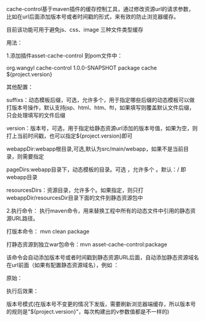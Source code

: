 cache-control基于maven插件的缓存控制工具，通过修改资源url的请求参数，比如在url后面添加版本号或者时间戳的形式，来有效的防止浏览器缓存。

目前该功能可用于避免js、css、image 三种文件类型缓存



用法：

1.添加插件asset-cache-control 到pom文件中：



<build>
    <plugins>
           <plugin>
                <groupId>org.wangyl</groupId>
                <artifactId>cache-control</artifactId>
                <version>1.0.0-SNAPSHOT</version>
                <executions>
                    <execution>
                        <phase>package</phase>
                        <goals>
                            <goal>cache</goal>
                        </goals>
                    </execution>
                </executions>
                <configuration>
                    <edition>${project.version}</edition>
                </configuration>
            </plugin>
    </plugins>
</build>

其他配置：


suffixs：动态模板后缀，可选，允许多个，用于指定哪些后缀的动态模板可以做打版本号操作，默认支持jsp、html、htm、ftl，如果填写则覆盖默认文件后缀，只会处理填写的文件后缀

version：版本号，可选，用于指定给静态资源url添加的版本号值，如果为空，则打上当前时间戳，也可以指定${project.version}即可

webappDir:webapp根目录,可选,默认为src/main/webapp，如果不是当前目录，则需要指定

pageDirs:webapp目录下，动态模板的目录。可选 ，允许多个 。默认：/ 即webapp目录

resourcesDirs：资源目录，允许多个。如果指定，则只打webappDir/resourcesDir目录下面的文件到静态资源包中

2.执行命令： 执行maven命令，用来替换工程中所有的动态文件中引用的静态资源URL路径。



打版本命令： mvn clean package



打静态资源到独立war包命令：mvn asset-cache-control:package

该命令会自动添加版本号或者时间戳到静态资源URL后面，自动添加静态资源域名在url前面（如果有配置静态资源域名），例如 ：



原始：

<script type="text/javascript" src="/javascripts/jquery-1.10.2.min.js"></script>

<link href="/css/bootstrap.min.css" rel="stylesheet">

执行后效果：



版本号模式(在版本号不变更的情况下发版，需要刷新浏览器端缓存，所以版本号的规则是"${project.version}"，每次构建出的v参数值都是不一样的)


<script type="text/javascript" src="http://res.github.com/javascripts/jquery-1.10.2.min.js?v=1.1.0-2543d"></script>
<link href="http://res.github.com/css/bootstrap.min.css?v=1.1.0-2543d" rel="stylesheet">


